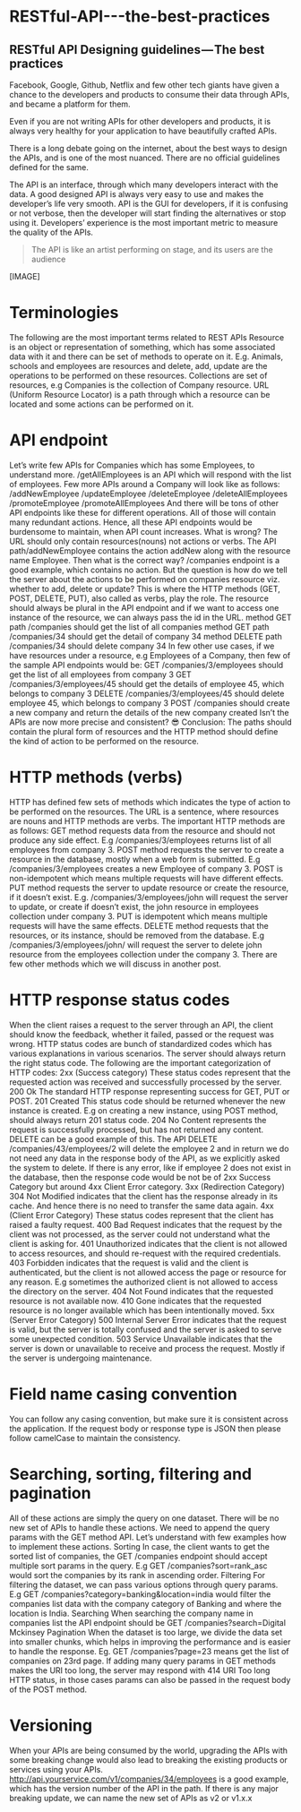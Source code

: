 # RESTful-API---the-best-practices


## RESTful API Designing guidelines — The best practices

Facebook, Google, Github, Netflix and few other tech giants have given a chance to the developers and products to consume their data through APIs, and became a platform for them.

Even if you are not writing APIs for other developers and products, it is always very healthy for your application to have beautifully crafted APIs.

There is a long debate going on the internet, about the best ways to design the APIs, and is one of the most nuanced. There are no official guidelines defined for the same.

The API is an interface, through which many developers interact with the data. A good designed API is always very easy to use and makes the developer’s life very smooth. API is the GUI for developers, if it is confusing or not verbose, then the developer will start finding the alternatives or stop using it. Developers’ experience is the most important metric to measure the quality of the APIs.

> The API is like an artist performing on stage, and its users are the audience

[IMAGE]

# Terminologies

The following are the most important terms related to REST APIs
Resource is an object or representation of something, which has some associated data with it and there can be set of methods to operate on it. E.g. Animals, schools and employees are resources and delete, add, update are the operations to be performed on these resources.
Collections are set of resources, e.g Companies is the collection of Company resource.
URL (Uniform Resource Locator) is a path through which a resource can be located and some actions can be performed on it.

# API endpoint
Let’s write few APIs for Companies which has some Employees, to understand more.
/getAllEmployees is an API which will respond with the list of employees. Few more APIs around a Company will look like as follows:
/addNewEmployee
/updateEmployee
/deleteEmployee
/deleteAllEmployees
/promoteEmployee
/promoteAllEmployees
And there will be tons of other API endpoints like these for different operations. All of those will contain many redundant actions. Hence, all these API endpoints would be burdensome to maintain, when API count increases.
What is wrong?
The URL should only contain resources(nouns) not actions or verbs. The API path/addNewEmployee contains the action addNew along with the resource name Employee.
Then what is the correct way?
/companies endpoint is a good example, which contains no action. But the question is how do we tell the server about the actions to be performed on companies resource viz. whether to add, delete or update?
This is where the HTTP methods (GET, POST, DELETE, PUT), also called as verbs, play the role.
The resource should always be plural in the API endpoint and if we want to access one instance of the resource, we can always pass the id in the URL.
method GET path /companies should get the list of all companies
method GET path /companies/34 should get the detail of company 34
method DELETE path /companies/34 should delete company 34
In few other use cases, if we have resources under a resource, e.g Employees of a Company, then few of the sample API endpoints would be:
GET /companies/3/employees should get the list of all employees from company 3
GET /companies/3/employees/45 should get the details of employee 45, which belongs to company 3
DELETE /companies/3/employees/45 should delete employee 45, which belongs to company 3
POST /companies should create a new company and return the details of the new company created
Isn’t the APIs are now more precise and consistent? 😎
Conclusion: The paths should contain the plural form of resources and the HTTP method should define the kind of action to be performed on the resource.

# HTTP methods (verbs)
HTTP has defined few sets of methods which indicates the type of action to be performed on the resources.
The URL is a sentence, where resources are nouns and HTTP methods are verbs.
The important HTTP methods are as follows:
GET method requests data from the resource and should not produce any side effect.
E.g /companies/3/employees returns list of all employees from company 3.
POST method requests the server to create a resource in the database, mostly when a web form is submitted.
E.g /companies/3/employees creates a new Employee of company 3. 
POST is non-idempotent which means multiple requests will have different effects.
PUT method requests the server to update resource or create the resource, if it doesn’t exist.
E.g. /companies/3/employees/john will request the server to update, or create if doesn’t exist, the john resource in employees collection under company 3.
PUT is idempotent which means multiple requests will have the same effects.
DELETE method requests that the resources, or its instance, should be removed from the database.
E.g /companies/3/employees/john/ will request the server to delete john resource from the employees collection under the company 3.
There are few other methods which we will discuss in another post.

# HTTP response status codes
When the client raises a request to the server through an API, the client should know the feedback, whether it failed, passed or the request was wrong. HTTP status codes are bunch of standardized codes which has various explanations in various scenarios. The server should always return the right status code.
The following are the important categorization of HTTP codes:
2xx (Success category)
These status codes represent that the requested action was received and successfully processed by the server.
200 Ok The standard HTTP response representing success for GET, PUT or POST.
201 Created This status code should be returned whenever the new instance is created. E.g on creating a new instance, using POST method, should always return 201 status code.
204 No Content represents the request is successfully processed, but has not returned any content.
DELETE can be a good example of this.
The API DELETE /companies/43/employees/2 will delete the employee 2 and in return we do not need any data in the response body of the API, as we explicitly asked the system to delete. If there is any error, like if employee 2 does not exist in the database, then the response code would be not be of 2xx Success Category but around 4xx Client Error category.
3xx (Redirection Category)
304 Not Modified indicates that the client has the response already in its cache. And hence there is no need to transfer the same data again.
4xx (Client Error Category)
These status codes represent that the client has raised a faulty request.
400 Bad Request indicates that the request by the client was not processed, as the server could not understand what the client is asking for.
401 Unauthorized indicates that the client is not allowed to access resources, and should re-request with the required credentials.
403 Forbidden indicates that the request is valid and the client is authenticated, but the client is not allowed access the page or resource for any reason. E.g sometimes the authorized client is not allowed to access the directory on the server.
404 Not Found indicates that the requested resource is not available now.
410 Gone indicates that the requested resource is no longer available which has been intentionally moved.
5xx (Server Error Category)
500 Internal Server Error indicates that the request is valid, but the server is totally confused and the server is asked to serve some unexpected condition.
503 Service Unavailable indicates that the server is down or unavailable to receive and process the request. Mostly if the server is undergoing maintenance.

# Field name casing convention
You can follow any casing convention, but make sure it is consistent across the application. If the request body or response type is JSON then please follow camelCase to maintain the consistency.

# Searching, sorting, filtering and pagination
All of these actions are simply the query on one dataset. There will be no new set of APIs to handle these actions. We need to append the query params with the GET method API.
Let’s understand with few examples how to implement these actions.
Sorting In case, the client wants to get the sorted list of companies, the GET /companies endpoint should accept multiple sort params in the query.
E.g GET /companies?sort=rank_asc would sort the companies by its rank in ascending order.
Filtering For filtering the dataset, we can pass various options through query params.
E.g GET /companies?category=banking&location=india would filter the companies list data with the company category of Banking and where the location is India.
Searching When searching the company name in companies list the API endpoint should be GET /companies?search=Digital Mckinsey
Pagination When the dataset is too large, we divide the data set into smaller chunks, which helps in improving the performance and is easier to handle the response. Eg. GET /companies?page=23 means get the list of companies on 23rd page.
If adding many query params in GET methods makes the URI too long, the server may respond with 414 URI Too long HTTP status, in those cases params can also be passed in the request body of the POST method.

# Versioning
When your APIs are being consumed by the world, upgrading the APIs with some breaking change would also lead to breaking the existing products or services using your APIs.
http://api.yourservice.com/v1/companies/34/employees is a good example, which has the version number of the API in the path. If there is any major breaking update, we can name the new set of APIs as v2 or v1.x.x
